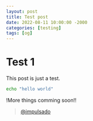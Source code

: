 ```yaml
---
layout: post
title: Test post
date: 2022-08-11 10:00:00 -2000
categories: [testing]
tags: [og]
---
```


# Test 1
This post is just a test.

```bash
echo "hello world"
```

!More things comming soon!!

> [@impulsado](https://impulsado.org)

